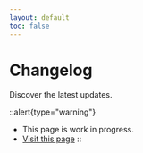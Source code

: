 ```yaml
---
layout: default
toc: false
---
```


# Changelog

Discover the latest updates.

::alert{type="warning"}
- This page is work in progress.
- [Visit this page](https://github.com/nuxt-modules/strapi/releases)
::
